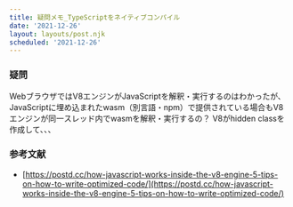 ```yaml
---
title: 疑問メモ_TypeScriptをネイティブコンパイル
date: '2021-12-26'
layout: layouts/post.njk
scheduled: '2021-12-26'
---
```


### 疑問
WebブラウザではV8エンジンがJavaScriptを解釈・実行するのはわかったが、JavaScriptに埋め込まれたwasm（別言語・npm）で提供されている場合もV8エンジンが同一スレッド内でwasmを解釈・実行するの？
V8がhidden classを作成して、、、

### 参考文献
- [https://postd.cc/how-javascript-works-inside-the-v8-engine-5-tips-on-how-to-write-optimized-code/](https://postd.cc/how-javascript-works-inside-the-v8-engine-5-tips-on-how-to-write-optimized-code/)
